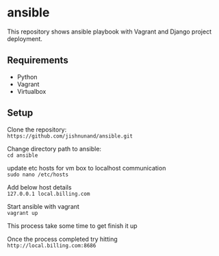 # ansible
This repository shows ansible playbook with Vagrant and Django project deployment.

## Requirements

- Python
- Vagrant
- Virtualbox

## Setup

Clone the repository:<br/>
`https://github.com/jishnunand/ansible.git`

Change directory path to ansible:<br/>
`cd ansible`

update etc hosts for vm box to localhost communication <br/>
`sudo nano /etc/hosts`

Add below host details <br/>
`127.0.0.1 local.billing.com`

Start ansible with vagrant <br/>
`vagrant up`

This process take some time to get finish it up

Once the process completed try hitting <br/>
`http://local.billing.com:8686`
